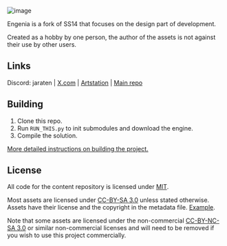 ![image](https://github.com/user-attachments/assets/0a88d5ae-2239-411c-aa71-085d2a7c5fe3)






Engenia is a fork of SS14 that focuses on the design part of development.

Created as a hobby by one person, the author of the assets is not against their use by other users.

## Links

Discord: jaraten | [X.com](https://x.com/klifvv) | [Artstation](https://www.artstation.com/klifvv3) | [Main repo](https://github.com/space-wizards/space-station-14)

## Building

1. Clone this repo.
2. Run `RUN_THIS.py` to init submodules and download the engine.
3. Compile the solution.

[More detailed instructions on building the project.](https://docs.spacestation14.com/en/general-development/setup.html)

## License

All code for the content repository is licensed under [MIT](https://github.com/space-wizards/space-station-14/blob/master/LICENSE.TXT).

Most assets are licensed under [CC-BY-SA 3.0](https://creativecommons.org/licenses/by-sa/3.0/) unless stated otherwise. Assets have their license and the copyright in the metadata file. [Example](https://github.com/space-wizards/space-station-14/blob/master/Resources/Textures/Objects/Tools/crowbar.rsi/meta.json).

Note that some assets are licensed under the non-commercial [CC-BY-NC-SA 3.0](https://creativecommons.org/licenses/by-nc-sa/3.0/) or similar non-commercial licenses and will need to be removed if you wish to use this project commercially.
